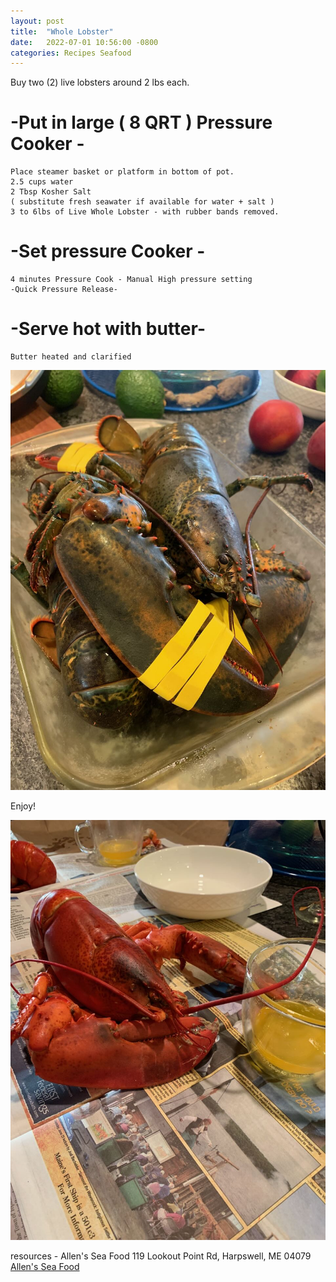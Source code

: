 ```yaml
---
layout: post
title:  "Whole Lobster"
date:   2022-07-01 10:56:00 -0800
categories: Recipes Seafood 
---
```


Buy two (2) live lobsters around 2 lbs each.

# -Put in large ( 8 QRT ) Pressure Cooker - 

	Place steamer basket or platform in bottom of pot. 
	2.5 cups water
	2 Tbsp Kosher Salt
	( substitute fresh seawater if available for water + salt )
	3 to 6lbs of Live Whole Lobster - with rubber bands removed.


# -Set pressure Cooker - 
	
	4 minutes Pressure Cook - Manual High pressure setting
	-Quick Pressure Release-


# -Serve hot with butter-
	
	Butter heated and clarified 

![Lobster01](/images/lobster01.jpeg)


Enjoy!

![Lobster02](/images/lobster02.jpeg)

 

resources - 
	Allen's Sea Food
	119 Lookout Point Rd, Harpswell, ME 04079
	<a href="https://goo.gl/maps/Jh9nAGg5fhPyEjwS9">Allen's Sea Food</a>


[github-pages]: https://pages.github.com/
[jekyll-gh]:   https://github.com/jekyll/jekyll
